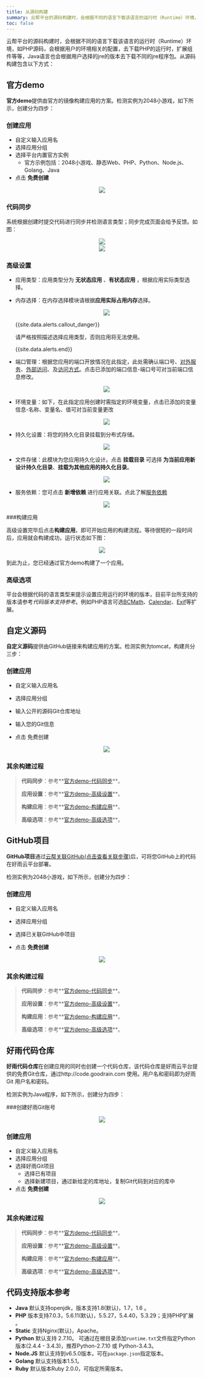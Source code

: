 ```yaml
---
title: 从源码构建
summary: 云帮平台的源码构建时，会根据不同的语言下载该语言的运行时（Runtime）环境，如PHP源码，会根据用户的环境相关的配置，去下载PHP的运行时，扩展组件等等，Java语言也会根据用户选择的jre的版本去下载不同的jre程序包
toc: false
---
```


<div id="toc"></div>

云帮平台的源码构建时，会根据不同的语言下载该语言的运行时（Runtime）环境，如PHP源码，会根据用户的环境相关的配置，去下载PHP的运行时，扩展组件等等，Java语言也会根据用户选择的jre的版本去下载不同的jre程序包。从源码构建包含以下方式：

## 官方demo

**官方demo**提供由官方的镜像构建应用的方案。检测实例为2048小游戏，如下所示，创建分为四步：

### 创建应用
- 自定义输入应用名
- 选择应用分组
- 选择平台内置官方实例
  -    官方示例包括：2048小游戏、静态Web、PHP、Python、Node.js、Golang、Java
- 点击 **免费创建**

<center><img src="https://static.goodrain.com/images/acp/docs/user-docs/addapp/V3.5/addapp-offical-demo1.png" style="border:1px solid #eee;max-width:100%"/></center>

### 代码同步

系统根据创建时提交代码进行同步并检测语言类型；同步完成页面会给予反馈。如图：

   <center><img src="https://static.goodrain.com/images/acp/docs/user-docs/addapp/V3.5/addapp-offical-demo2.png" style="border:1px solid #eee;max-width:100%"/></center>

   <center><img src="https://static.goodrain.com/images/acp/docs/user-docs/addapp/V3.5/addapp-offical-demo3.png" style="border:1px solid #eee;max-width:100%" /></center>

### 高级设置

- 应用类型：应用类型分为 **无状态应用** 、**有状态应用** ，根据应用实际类型选择。

- 内存选择：在内存选择模块请根据**应用实际占用内存**选择。

  <center><img src="https://static.goodrain.com/images/acp/docs/user-docs/addapp/V3.5/addapp-config-6.png" style="border:1px solid #eee;max-width:100%" /></center>

  {{site.data.alerts.callout_danger}}

  请严格按照描述选择应用类型，否则应用将无法使用。

  {{site.data.alerts.end}}

- 端口管理：根据您应用的端口开放情况在此指定，此处需确认端口号、[对外服务](https://www.rainbond.com/docs/stable/user-app-docs/myapps/myapp-platform-port.html#part-2c696518044fc4f0)、[外部访问](https://www.rainbond.com/docs/stable/user-app-docs/myapps/myapp-platform-port.html#part-2c27c8f988fb443b)、及[访问方式](https://www.rainbond.com/docs/stable/user-app-docs/myapps/myapp-platform-port.html#part-2ba97bbe77ab9feb)。点击已添加的端口信息-端口号可对当前端口信息修改。

  <center><img src="https://static.goodrain.com/images/acp/docs/user-docs/addapp/V3.5/addapp-config-1.jpeg" style="border:1px solid #eee;max-width:100%" /></center>

- 环境变量：如下，在此指定应用创建时需指定的环境变量，点击已添加的变量信息-名称、变量名、值可对当前变量更改

  <center><img src="https://static.goodrain.com/images/acp/docs/user-docs/addapp/V3.5/addapp-config-2.jpeg" style="border:1px solid #eee;max-width:100%" /></center>

- 持久化设置：将您的持久化目录挂载到分布式存储。

  <center><img src="https://static.goodrain.com/images/acp/docs/user-docs/addapp/V3.5/addapp-config-3.jpeg" style="border:1px solid #eee;max-width:100%" /></center>

- 文件存储：此模块为您应用持久化设计。点击 **挂载目录** 可选择 **为当前应用新设计持久化目录**、**挂载为其他应用的持久化目录**。

  <center><img src="https://static.goodrain.com/images/acp/docs/user-docs/addapp/V3.5/addapp-config-4.jpeg" style="border:1px solid #eee;max-width:100%" /></center>

- 服务依赖：您可点击 **新增依赖** 进行应用关联。点此了解[服务依赖](https://www.rainbond.com/docs/stable/user-app-docs/myapps/myapp-platform-reliance.html)

  <center><img src="https://static.goodrain.com/images/acp/docs/user-docs/addapp/V3.5/addapp-config-5.jpeg" style="border:1px solid #eee;max-width:100%" /></center>

###构建应用

高级设置完毕后点击**构建应用**，即可开始应用的构建流程。等待很短的一段时间后，应用就会构建成功，运行状态如下图：

<center><img src="https://static.goodrain.com/images/acp/docs/user-docs/addapp/V3.5/done1.png" style="border:1px solid #eee;max-width:60%"/></center>

到此为止，您已经通过官方demo构建了一个应用。
   
### 高级选项

平台会根据代码的语言类型来提示设置应用运行的环境的版本，目前平台所支持的版本请参考*代码版本支持参考*。例如PHP语言可选[BCMath](http://docs.php.net/bcmath)、[Calendar](https://user.goodrain.com/apps/jfteam/gr7c1e25/app-language/http/docs.php.net/calendar)、[Exif](http://docs.php.net/exif)等扩展。

## 自定义源码

**自定义源码**提供由GitHub链接来构建应用的方案。检测实例为tomcat，构建共分三步：

### 创建应用

- 自定义输入应用名

- 选择应用分组

- 输入公开的源码Git仓库地址

- 输入您的Git信息

- 点击 免费创建

   <center><img src="https://static.goodrain.com/images/acp/docs/user-docs/addapp/V3.5/addapp-selfdefine1.jpg" style="border:1px solid #eee;max-width:100%" /></center>


### 其余构建过程


> **代码同步**：参考**[官方demo-代码同步](#part-2bf3829b9f082e28)**。
>
> **应用设置**：参考**[官方demo-高级设置](#part-2f1c72d28697de5f)**。
>
> **构建应用**：参考**[官方demo-构建应用](#part-2cb7b84090d34f7d)**。
>
> **高级选项**：参考**[官方demo-高级选项](#part-2f1c72d2858f94ae)**。

## GitHub项目

**GitHub项目**通过[云帮关联GitHub(点击查看关联步骤)](/docs/stable/rainBond_GitHub.html)后，可将您GitHub上的代码在好雨云平台部署。

检测实例为2048小游戏，如下所示，创建分为四步：

### 创建应用

- 自定义输入应用名

- 选择应用分组
- 选择已关联GitHub中项目
- 点击 **免费创建**

<center><img src="https://static.goodrain.com/images/acp/docs/user-docs/addapp/V3.5/addapp-github2.jpg" style="border:1px solid #eee;max-width:100%" /></center>

### 其余构建过程

> **代码同步**：参考**[官方demo-代码同步](#part-2bf3829b9f082e28)**。
>
> **应用设置**：参考**[官方demo-高级设置](#part-2f1c72d28697de5f)**。
>
> **构建应用**：参考**[官方demo-构建应用](#part-2cb7b84090d34f7d)**。
>
> **高级选项**：参考**[官方demo-高级选项](#part-2f1c72d2858f94ae)**。

## 好雨代码仓库

**好雨代码仓库**在创建应用的同时也创建一个代码仓库，该代码仓库是好雨云平台提供的免费Git仓库，通过http://code.goodrain.com 使用。用户名和密码即为好雨 Git 用户名和密码。

检测实例为Java程序，如下所示，创建分为四步：

###创建好雨Git账号

<center><img src="https://static.goodrain.com/images/acp/docs/user-docs/addapp/V3.5/addapp-goodrain0.jpeg" style="border:1px solid #eee;max-width:100%" /></center>

### 创建应用

- 自定义输入应用名
- 选择应用分组
- 选择好雨Git项目
  - 选择已有项目
  - 选择新建项目，通过新给定的库地址，复制Git代码到对应的库中
- 点击 **免费创建**

<center><img src="https://static.goodrain.com/images/acp/docs/user-docs/addapp/V3.5/addapp-goodrain1.jpeg" style="border:1px solid #eee;max-width:100%" /></center>

### 其余构建过程

> **代码同步**：参考**[官方demo-代码同步](#part-2bf3829b9f082e28)**。
>
> **应用设置**：参考**[官方demo-高级设置](#part-2f1c72d28697de5f)**。
>
> **构建应用**：参考**[官方demo-构建应用](#part-2cb7b84090d34f7d)**。
>
> **高级选项**：参考**[官方demo-高级选项](#part-2f1c72d2858f94ae)**。

## 代码支持版本参考

- **Java**
  默认支持openjdk，版本支持1.8(默认)，1.7，1.6 。
- **PHP**
  版本支持7.0.3，5.6.11(默认)，5.5.27，5.4.40，5.3.29；支持PHP扩展 。
- **Static**
  支持Nginx(默认)，Apache。
- **Python**
  默认支持 2.7.10。
  可通过在根目录添加`runtime.txt`文件指定Python版本(2.4.4 - 3.4.3)，推荐Python-2.7.10 或 Python-3.4.3。
- **Node.JS**
  默认支持到v6.5.0版本，可在`package.json`指定版本。
- **Golang**
  默认支持版本1.5.1。
- **Ruby**
  默认版本Ruby 2.0.0，可指定所需版本。
